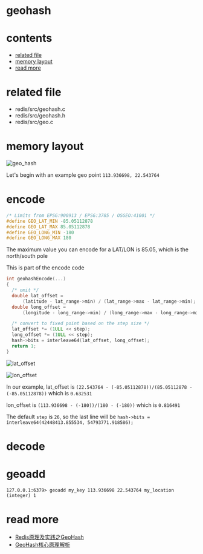 # geohash

# contents

* [related file](#related-file)
* [memory layout](#memory-layout)
* [read more](#read-more)

# related file
* redis/src/geohash.c
* redis/src/geohash.h
* redis/src/geo.c

# memory layout

![geo_hash](https://github.com/zpoint/Redis-Internals/blob/5.0/Object/geohash/geo_hash.png)



Let's begin with an example geo point `113.936698, 22.543764`

# encode

```c
/* Limits from EPSG:900913 / EPSG:3785 / OSGEO:41001 */
#define GEO_LAT_MIN -85.05112878
#define GEO_LAT_MAX 85.05112878
#define GEO_LONG_MIN -180
#define GEO_LONG_MAX 180
```

The maximum value you can encode for a  LAT/LON is 85.05, which is the north/south pole

This is part of the encode code

```c
int geohashEncode(...)
{
  /* omit */
  double lat_offset =
      (latitude - lat_range->min) / (lat_range->max - lat_range->min);
  double long_offset =
      (longitude - long_range->min) / (long_range->max - long_range->min);

  /* convert to fixed point based on the step size */
  lat_offset *= (1ULL << step);
  long_offset *= (1ULL << step);
  hash->bits = interleave64(lat_offset, long_offset);
  return 1;
}
```

![lat_offset](https://github.com/zpoint/Redis-Internals/blob/5.0/Object/geohash/lat_offset.png)

![lon_offset](https://github.com/zpoint/Redis-Internals/blob/5.0/Object/geohash/lon_offset.png)

In our example, lat_offset is `(22.543764 - (-85.05112878))/(85.05112878 - (-85.05112878))` which is `0.632531`

lon_offset is `(113.936698 - (-180))/(180 - (-180))` which is `0.816491`

The default `step` is `26`, so the last line will be `hash->bits = interleave64(42448413.855534, 54793771.918586); `

# decode

# geoadd

```shell script
127.0.0.1:6379> geoadd my_key 113.936698 22.543764 my_location
(integer) 1
```

# read more

* [Redis原理及实践之GeoHash](https://www.jianshu.com/p/c9801c4f9f6a)
* [GeoHash核心原理解析](https://www.cnblogs.com/LBSer/p/3310455.html)